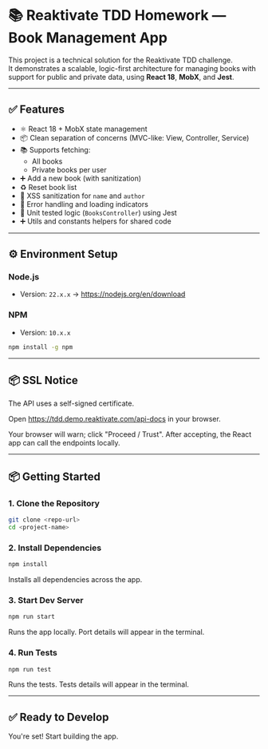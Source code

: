 # 📚 Reaktivate TDD Homework — Book Management App

This project is a technical solution for the Reaktivate TDD challenge.  
It demonstrates a scalable, logic-first architecture for managing books with support for public and private data, using **React 18**, **MobX**, and **Jest**.

---

## ✅ Features

- ⚛️ React 18 + MobX state management
- 📦 Clean separation of concerns (MVC-like: View, Controller, Service)
- 📚 Supports fetching:
  - All books
  - Private books per user
- ➕ Add a new book (with sanitization)
- ♻️ Reset book list
- 🔐 XSS sanitization for `name` and `author`
- 🚦 Error handling and loading indicators
- 🧪 Unit tested logic (`BooksController`) using Jest
- ➕ Utils and constants helpers for shared code

---

## ⚙️ Environment Setup

### Node.js
- Version: `22.x.x` → https://nodejs.org/en/download

### NPM
- Version: `10.x.x`
```bash
npm install -g npm
```

---

## 📦 SSL Notice

The API uses a self-signed certificate.

Open https://tdd.demo.reaktivate.com/api-docs in your browser.

Your browser will warn; click "Proceed / Trust".
After accepting, the React app can call the endpoints locally.

---

## 📦 Getting Started

### 1. Clone the Repository
```bash
git clone <repo-url>
cd <project-name>
```

### 2. Install Dependencies
```bash
npm install
```
Installs all dependencies across the app.

### 3. Start Dev Server
```bash
npm run start
```
Runs the app locally. Port details will appear in the terminal.

### 4. Run Tests
```bash
npm run test
```
Runs the tests. Tests details will appear in the terminal.

---

## ✅ Ready to Develop

You're set! Start building the app.
